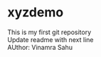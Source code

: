 # xyzdemo
This is my first git repository
<br> Update readme with next line </br>
AUthor: Vinamra Sahu
